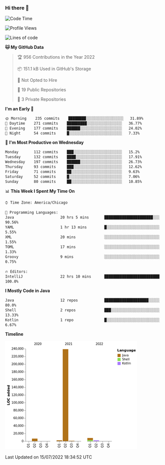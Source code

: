 ### Hi there 👋


<!--START_SECTION:waka-->
![Code Time](http://img.shields.io/badge/Code%20Time-2%2C383%20hrs%2046%20mins-blue)

![Profile Views](http://img.shields.io/badge/Profile%20Views-1-blue)

![Lines of code](https://img.shields.io/badge/From%20Hello%20World%20I%27ve%20Written-259%20Thousand%20lines%20of%20code-blue)

**🐱 My GitHub Data** 

> 🏆 956 Contributions in the Year 2022
 > 
> 📦 151.1 kB Used in GitHub's Storage 
 > 
> 🚫 Not Opted to Hire
 > 
> 📜 19 Public Repositories 
 > 
> 🔑 3 Private Repositories  
 > 
**I'm an Early 🐤** 

```text
🌞 Morning    235 commits    ████████░░░░░░░░░░░░░░░░░   31.89% 
🌆 Daytime    271 commits    █████████░░░░░░░░░░░░░░░░   36.77% 
🌃 Evening    177 commits    ██████░░░░░░░░░░░░░░░░░░░   24.02% 
🌙 Night      54 commits     █░░░░░░░░░░░░░░░░░░░░░░░░   7.33%

```
📅 **I'm Most Productive on Wednesday** 

```text
Monday       112 commits    ███░░░░░░░░░░░░░░░░░░░░░░   15.2% 
Tuesday      132 commits    ████░░░░░░░░░░░░░░░░░░░░░   17.91% 
Wednesday    197 commits    ██████░░░░░░░░░░░░░░░░░░░   26.73% 
Thursday     93 commits     ███░░░░░░░░░░░░░░░░░░░░░░   12.62% 
Friday       71 commits     ██░░░░░░░░░░░░░░░░░░░░░░░   9.63% 
Saturday     52 commits     █░░░░░░░░░░░░░░░░░░░░░░░░   7.06% 
Sunday       80 commits     ██░░░░░░░░░░░░░░░░░░░░░░░   10.85%

```


📊 **This Week I Spent My Time On** 

```text
⌚︎ Time Zone: America/Chicago

💬 Programming Languages: 
Java                     20 hrs 5 mins       ██████████████████████░░░   90.56% 
YAML                     1 hr 13 mins        █░░░░░░░░░░░░░░░░░░░░░░░░   5.55% 
XML                      20 mins             ░░░░░░░░░░░░░░░░░░░░░░░░░   1.55% 
TOML                     17 mins             ░░░░░░░░░░░░░░░░░░░░░░░░░   1.33% 
Groovy                   9 mins              ░░░░░░░░░░░░░░░░░░░░░░░░░   0.75%

🔥 Editors: 
IntelliJ                 22 hrs 10 mins      █████████████████████████   100.0%

```

**I Mostly Code in Java** 

```text
Java                     12 repos            ████████████████████░░░░░   80.0% 
Shell                    2 repos             ███░░░░░░░░░░░░░░░░░░░░░░   13.33% 
Kotlin                   1 repo              █░░░░░░░░░░░░░░░░░░░░░░░░   6.67%

```


**Timeline**

![Chart not found](https://raw.githubusercontent.com/powercasgamer/powercasgamer/master/charts/bar_graph.png) 


 Last Updated on 15/07/2022 18:34:52 UTC
<!--END_SECTION:waka-->
